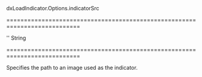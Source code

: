 <!--id-->dxLoadIndicator.Options.indicatorSrc<!--/id-->
===========================================================================
<!--default-->''<!--/default-->
<!--type-->String<!--/type-->
===========================================================================

<!--shortDescription-->
Specifies the path to an image used as the indicator.
<!--/shortDescription-->

<!--fullDescription-->

<!--/fullDescription-->